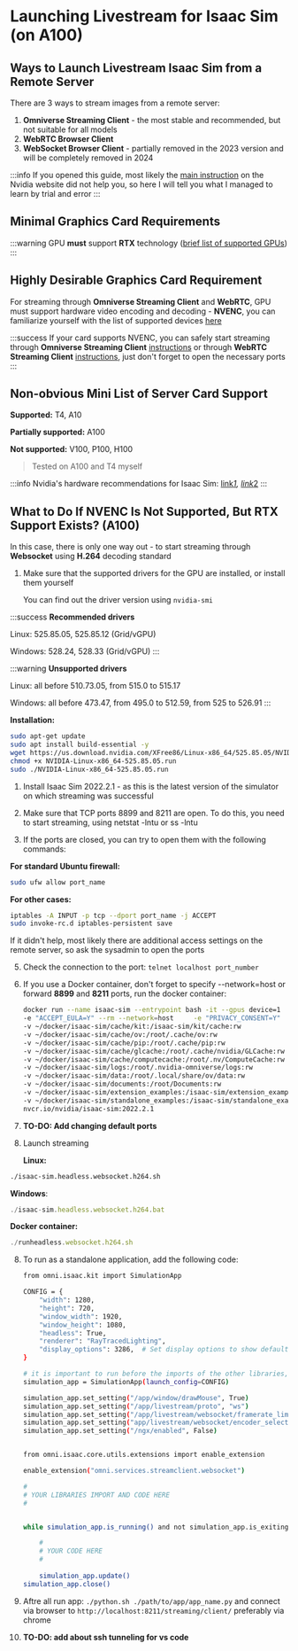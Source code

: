 # Launching Livestream for Isaac Sim (on A100)

## Ways to Launch Livestream Isaac Sim from a Remote Server

There are 3 ways to stream images from a remote server:


1. **Omniverse Streaming Client** - the most stable and recommended, but not suitable for all models
2. **WebRTC Browser Client**
3. **WebSocket Browser Client** - partially removed in the 2023 version and will be completely removed in 2024


:::info
If you opened this guide, most likely the [main instruction](https://docs.omniverse.nvidia.com/isaacsim/latest/installation/manual_livestream_clients.html) on the Nvidia website did not help you, so here I will tell you what I managed to learn by trial and error 
:::

## Minimal Graphics Card Requirements


:::warning
GPU **must** support **RTX** technology ([brief list of supported GPUs](https://en.wikipedia.org/wiki/Nvidia_RTX))
:::

## Highly Desirable Graphics Card Requirement

For streaming through **Omniverse Streaming Client** and **WebRTC**, GPU must support hardware video encoding and decoding - **NVENC**, you can familiarize yourself with the list of supported devices [here](https://developer.nvidia.com/video-encode-and-decode-gpu-support-matrix-new)


:::success
If your card supports NVENC, you can safely start streaming through **Omniverse Streaming Client** [instructions](https://docs.omniverse.nvidia.com/streaming-client/latest/user-manual.html) or through **WebRTC Streaming Client** [instructions](https://docs.omniverse.nvidia.com/extensions/latest/ext_livestream/webrtc.html), just don't forget to open the necessary ports 
:::

## Non-obvious Mini List of Server Card Support

**Supported:** T4, A10

**Partially supported:** A100

**Not supported:** V100, P100, H100


> Tested on A100 and T4 myself


:::info
Nvidia's hardware recommendations for Isaac Sim: [link](https://docs.omniverse.nvidia.com/isaacsim/latest/installation/requirements.html)*[1](https://docs.omniverse.nvidia.com/isaacsim/latest/installation/requirements.html), [link](https://docs.omniverse.nvidia.com/deployment/latest/ra-non-virtualized.html#nvidia-rtx-gpu-recommendations-for-professional-workstation-users)*[2](https://docs.omniverse.nvidia.com/deployment/latest/ra-non-virtualized.html#nvidia-rtx-gpu-recommendations-for-professional-workstation-users)
:::

## What to Do If NVENC Is Not Supported, But RTX Support Exists? (A100)

In this case, there is only one way out - to start streaming through **Websocket** using **H.264** decoding standard



1. Make sure that the supported drivers for the GPU are installed, or install them yourself

   You can find out the driver version using `nvidia-smi` 


:::success
**Recommended drivers** 

Linux: 525.85.05, 525.85.12 (Grid/vGPU) 

Windows: 528.24, 528.33 (Grid/vGPU)
:::


:::warning
**Unsupported drivers** 

Linux: all before 510.73.05, from 515.0 to 515.17

Windows: all before 473.47, from 495.0 to 512.59, from 525 to 526.91
:::

**Installation:**

```bash
sudo apt-get update
sudo apt install build-essential -y
wget https://us.download.nvidia.com/XFree86/Linux-x86_64/525.85.05/NVIDIA-Linux-x86_64-525.85.05.run
chmod +x NVIDIA-Linux-x86_64-525.85.05.run
sudo ./NVIDIA-Linux-x86_64-525.85.05.run
```

1. Install Isaac Sim 2022.2.1 - as this is the latest version of the simulator on which streaming was successful

2. Make sure that TCP ports 8899 and 8211 are open. To do this, you need to start streaming, using netstat -lntu or ss -lntu

3. If the ports are closed, you can try to open them with the following commands:

 **For standard Ubuntu firewall:**

```bash
sudo ufw allow port_name 
```
**For other cases:**

```bash
iptables -A INPUT -p tcp --dport port_name -j ACCEPT 
sudo invoke-rc.d iptables-persistent save
```

If it didn't help, most likely there are additional access settings on the remote server, so ask the sysadmin to open the ports


5. Check the connection to the port: `telnet localhost port_number`



6. If you use a Docker container, don't forget to specify --network=host or forward **8899** and **8211** ports, run the docker container:

   ```bash
   docker run --name isaac-sim --entrypoint bash -it --gpus device=1 
   -e "ACCEPT_EULA=Y" --rm --network=host     -e "PRIVACY_CONSENT=Y"     
   -v ~/docker/isaac-sim/cache/kit:/isaac-sim/kit/cache:rw     
   -v ~/docker/isaac-sim/cache/ov:/root/.cache/ov:rw     
   -v ~/docker/isaac-sim/cache/pip:/root/.cache/pip:rw     
   -v ~/docker/isaac-sim/cache/glcache:/root/.cache/nvidia/GLCache:rw     
   -v ~/docker/isaac-sim/cache/computecache:/root/.nv/ComputeCache:rw     
   -v ~/docker/isaac-sim/logs:/root/.nvidia-omniverse/logs:rw     
   -v ~/docker/isaac-sim/data:/root/.local/share/ov/data:rw     
   -v ~/docker/isaac-sim/documents:/root/Documents:rw  
   -v ~/docker/isaac-sim/extension_examples:/isaac-sim/extension_examples:rw 
   -v ~/docker/isaac-sim/standalone_examples:/isaac-sim/standalone_examples:rw   
   nvcr.io/nvidia/isaac-sim:2022.2.1
   ```
7. **TO-DO: Add changing default ports** 
8. Launch streaming

   **Linux:**

```bash
./isaac-sim.headless.websocket.h264.sh
```

**Windows**: 

```javascript
./isaac-sim.headless.websocket.h264.bat
```

**Docker container:** 

```javascript
./runheadless.websocket.h264.sh
```


 8. To run as a standalone application, add the following code:

    ```bash
    from omni.isaac.kit import SimulationApp
    
    CONFIG = {
        "width": 1280,
        "height": 720,
        "window_width": 1920,
        "window_height": 1080,
        "headless": True,
        "renderer": "RayTracedLighting",
        "display_options": 3286,  # Set display options to show default grid
    }
    
    # it is important to run before the imports of the other libraries, otherwise you will get an error
    simulation_app = SimulationApp(launch_config=CONFIG)
    
    simulation_app.set_setting("/app/window/drawMouse", True)
    simulation_app.set_setting("/app/livestream/proto", "ws")
    simulation_app.set_setting("/app/livestream/websocket/framerate_limit", 120)
    simulation_app.set_setting("app/livestream/websocket/encoder_selection", 'OPENH264')
    simulation_app.set_setting("/ngx/enabled", False)
    
    
    from omni.isaac.core.utils.extensions import enable_extension
    
    enable_extension("omni.services.streamclient.websocket")
    
    #
    # YOUR LIBRARIES IMPORT AND CODE HERE
    #
    
    
    while simulation_app.is_running() and not simulation_app.is_exiting():
    
        #
        # YOUR CODE HERE
        #
        
        simulation_app.update()
    simulation_app.close()
    
    ```
 9. Aftre all run app: `./python.sh ./path/to/app/app_name.py` and connect via browser to `http://localhost:8211/streaming/client/` preferably via chrome
10. **TO-DO: add about ssh tunneling for vs code**

